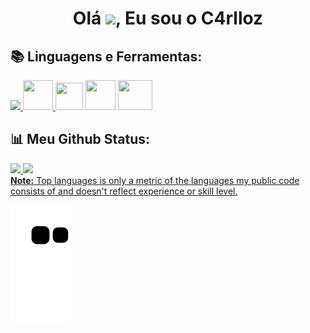 <h1 align="center">Olá <img src="https://raw.githubusercontent.com/MartinHeinz/MartinHeinz/master/wave.gif" width="30px">, Eu sou o C4rlloz</h1>


<!--
- 🌱 Estudando: Desenvolvimento de sistemas
- 😄 Pronomes: ele/dele

<div>
  <a href="https://github.com/C4rlloz">
  
</div>
-->

## 📚 Linguagens e Ferramentas:

<p align="left"> 
    <a target="_blank" href="https://www.java.com" > <img src="https://img.icons8.com/color/48/000000/java-coffee-cup-logo.png" /> </a>
     <a href="https://developer.android.com/" target="_blank"> <img src="https://2.bp.blogspot.com/-tzm1twY_ENM/XlCRuI0ZkRI/AAAAAAAAOso/BmNOUANXWxwc5vwslNw3WpjrDlgs9PuwQCLcBGAsYHQ/s1600/pasted%2Bimage%2B0.png"  width="48" height="48"/> </a>
    <a href="https://code.visualstudio.com/docs" target="_blank"> <img src="https://upload.wikimedia.org/wikipedia/commons/thumb/9/9a/Visual_Studio_Code_1.35_icon.svg/1024px-Visual_Studio_Code_1.35_icon.svg.png"  width="44" height="44"/></a> 
    <a href="https://docs.python.org/3/" target="_blank"> <img src="https://i.imgur.com/4oTjHoN.png" width="48" height="48"/></a>
  <a href="https://reactnative.dev/docs/getting-started" target="_blank" > <img src="https://imgs.search.brave.com/6JKBNocqeGZNecDy_Mwm9bjeMh_AgUF3Qi_6YBOts7U/rs:fit:1200:1043:1/g:ce/aHR0cHM6Ly91cGxv/YWQud2lraW1lZGlh/Lm9yZy93aWtpcGVk/aWEvY29tbW9ucy90/aHVtYi9hL2E3L1Jl/YWN0LWljb24uc3Zn/LzEyMDBweC1SZWFj/dC1pY29uLnN2Zy5w/bmc"  width=55" height="48"/> </a> 
  
  </p>
  
  ## 📊 Meu Github Status:
  <div>
    <a href="https://github.com/C4rlloz">
  <img height="180em" src="https://github-readme-stats.vercel.app/api?username=C4rlloz&show_icons=true&theme=dracula&include_all_commits=true&count_private=true"/>
  <img height="180em" src="https://github-readme-stats.vercel.app/api/top-langs/?username=C4rlloz&layout=compact&langs_count=16&theme=dracula"/>
  </div>
  <b>Note:</b> Top languages is only a metric of the languages my public code consists of and doesn't reflect experience or skill level.
    
  ![Snake animation](https://github.com/C4rlloz/C4rlloz/blob/output/github-contribution-grid-snake.svg)

